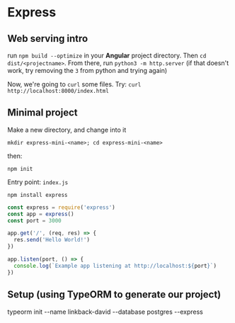 # Express

## Web serving intro

run `npm build --optimize` in your __Angular__ project directory. Then `cd dist/<projectname>`. From there, run `python3 -m http.server` (if that doesn't work, try removing the `3` from python and trying again)

Now, we're going to `curl` some files. Try: `curl http://localhost:8000/index.html`

## Minimal project

Make a new directory, and change into it

`mkdir express-mini-<name>; cd express-mini-<name>`

then:

`npm init`

Entry point: `index.js`

`npm install express`

```javascript
const express = require('express')
const app = express()
const port = 3000

app.get('/', (req, res) => {
  res.send('Hello World!')
})

app.listen(port, () => {
  console.log(`Example app listening at http://localhost:${port}`)
})
```

## Setup (using TypeORM to generate our project)

typeorm init --name linkback-david --database postgres --express
